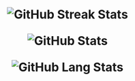 <h1 align="center">

![GitHub Streak Stats](https://github-readme-streak-stats.herokuapp.com/?user=vvdevadass&theme=dark&hide_border=true)

![GitHub Stats](https://github-readme-stats.vercel.app/api?username=vvdevadass&theme=dark&show_icons=true&hide_border=true&count_private=true)

![GitHub Lang Stats](https://github-readme-stats.vercel.app/api/top-langs/?username=vvdevadass&theme=dark&show_icons=true&hide_border=true&layout=compact)

</h1>
